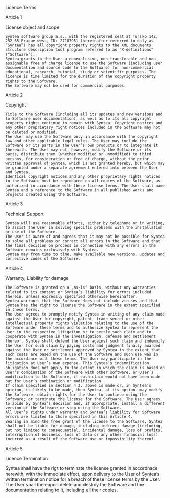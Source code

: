 

Licence Terms

 

Article 1

License object and scope

    Syntea software group a.s., with the registered seat at Tursko 142, 252 65 Prague-west, ID: 27187951 (hereinafter referred to only as “Syntea”) has all copyright property rights to the XML documents structure description tool program referred to as “X-definitions” (“Software”).
    Syntea grants to the User a nonexclusive, non-transferable and non-assignable free of charge license to use the Software (including user documentation and source code to the Software) for non-commercial educational, research, tutorial, study or scientific purposes. The licence is time limited for the duration of the copyright property rights to the Software.
    The Software may not be used for commercial purposes.

Article 2

Copyright

    Title to the Software (including all its updates and new versions and to Software user documentation), as well as to its all copyright property rights continue to remain with Syntea. Copyright notices and any other proprietary right notices included in the Software may not be deleted or modified.
    The User may use the Software only in accordance with the copyright law and other applicable legal rules. The User may include the Software or its parts in the User’s own products or to integrate it therewith. The User may not, however, modify the Software or its parts, distribute them (whether modified or unmodified) to third persons, for consideration or free of charge, without the prior written approval of Syntea, which is not granted hereby, but which may be granted under a separate agreement entered into between the User and Syntea.
    Identical copyright notices and any other proprietary rights notices to the Software must be reproduced on all copies of the Software, as authorized in accordance with these license terms. The User shall name Syntea and a reference to the Software in all published works and projects created using the Software.

Article 3

Technical Support

    Syntea will use reasonable efforts, either by telephone or in writing, to assist the User in solving specific problems with the installation or use of the Software.
    The User is aware of and agrees that it may not be possible for Syntea to solve all problems or correct all errors in the Software and that the final decision on process in connection with any errors in the Software remains exclusively with Syntea.
    Syntea may from time to time, make available new versions, updates and corrective codes of the Software.

Article 4

Warranty, Liability for damage

    The Software is granted on a „as-is“ basis, without any warranties related to its content or Syntea’s liability for errors included therein, unless expressly specified otherwise hereinafter.
    Syntea warrants that the Software does not include viruses and that Syntea has the right to license the Software in the extent specified in these terms.
    The User agrees to promptly notify Syntea in writing of any claim made against the User for copyright, patent, trade secret or other intellectual property rights violation relating to the use of the Software under these terms and to authorize Syntea to represent the User in the respective litigation or to settle such claim and to cooperate with Syntea in the investigation, defense and settlement thereof. Syntea shall defend the User against such claim and indemnify the User for such claim by paying costs and judgment finally awarded against the User or settlement approved by Syntea in the extent that such costs are based on the use of the Software and such use was in the accordance with these terms. The User may participate in the litigation at User’s own expense. This Syntea’s indemnification obligation does not apply to the extent in which the claim is based on User’s combination of the Software with other software, or User’s modification to the Software, if such claim would not have been made but for User’s combination or modification.
    If claim specified in section 4.3. above is made or, in Syntea’s opinion, is likely to be made, then Syntea, at its option, may modify the Software, obtain rights for the User to continue using the Software; or terminate the license for the Software. The User agrees to abide by Syntea’s decision and, if appropriate, install a different version of the Software or stop using the Software.
    All User’s rights under warranty and Syntea’s liability for Software errors are limited to those specified in this Article 4.
    Bearing in mind the free grant of the license to the Software, Syntea shall not be liable for damage, including indirect damage (including, but not limited to consequential, incidental damage, loss of profits, interruption of business, loss of data or any other financial loss) incurred as a result of the Software use or impossibility thereof.

Article 5

Licence Termination

Syntea shall have the rigt to terminate the license granted in accordnace herewith,  with the immediate effect, upon delivery to the User of Syntea’s written termination notice for a breach of these license terms by the User.  The User shall thereupon delete and destroy the Software and the documentation relating to it, including all their copies.

